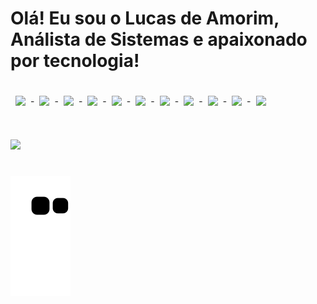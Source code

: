 # Olá! Eu sou o Lucas de Amorim, Análista de Sistemas e apaixonado por tecnologia!

<div align="center">

  <a href="https://github.com/Luckyx128">
  </a>
</div>

#
<div style="display:flex;aling-itens:center;gap:8px;"><br>
    <img height="30" src="https://cdn.jsdelivr.net/gh/devicons/devicon@latest/icons/python/python-original.svg" />
-
    <img height="30" src="https://cdn.jsdelivr.net/gh/devicons/devicon@latest/icons/java/java-original.svg" />
-
    <img height="30" src="https://cdn.jsdelivr.net/gh/devicons/devicon@latest/icons/laravel/laravel-original.svg" />
- 
    <img height="30" src="https://cdn.jsdelivr.net/gh/devicons/devicon@latest/icons/react/react-original.svg" />
-
    <img height="30" src="https://cdn.jsdelivr.net/gh/devicons/devicon@latest/icons/ember/ember-original.svg" />
-    
    <img height="30" src="https://cdn.jsdelivr.net/gh/devicons/devicon@latest/icons/spring/spring-original.svg" />
-
    <img height="30" src="https://cdn.jsdelivr.net/gh/devicons/devicon@latest/icons/javascript/javascript-original.svg" />
-
    <img height="30" src="https://cdn.jsdelivr.net/gh/devicons/devicon@latest/icons/typescript/typescript-original.svg" />
-
    <img height="30" src="https://cdn.jsdelivr.net/gh/devicons/devicon@latest/icons/microsoftsqlserver/microsoftsqlserver-original.svg" />
-
    <img height="30" src="https://cdn.jsdelivr.net/gh/devicons/devicon@latest/icons/postgresql/postgresql-original.svg" />
-
    <img height="30" src="https://cdn.jsdelivr.net/gh/devicons/devicon@latest/icons/docker/docker-original.svg" />
</div>

#

<a href = "https://www.linkedin.com/in/lucas-de-amorim-773929240/">
    <img src="https://img.shields.io/badge/LinkedIn-0077B5?style=for-the-badge&logo=linkedin&logoColor=white">
</a>

#
![Snake animation](https://github.com/Luckyx128/Luckyx128/blob/output/github-contribution-grid-snake.svg)
